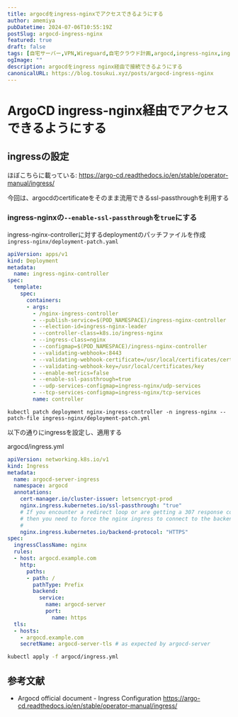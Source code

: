 ```yaml
---
title: argocdをingress-nginxでアクセスできるようにする
author: amemiya
pubDatetime: 2024-07-06T10:55:19Z
postSlug: argocd-ingress-nginx
featured: true
draft: false
tags: [自宅サーバー,VPN,Wireguard,自宅クラウド計画,argocd,ingress-nginx,ingress,nginx]
ogImage: ""
description: argocdをingress nginx経由で接続できるようにする
canonicalURL: https://blog.tosukui.xyz/posts/argocd-ingress-nginx
---
```



# ArgoCD ingress-nginx経由でアクセスできるようにする
## ingressの設定
ほぼこちらに載っている: https://argo-cd.readthedocs.io/en/stable/operator-manual/ingress/

今回は、argocdのcertificateをそのまま流用できるssl-passthroughを利用する


### ingress-nginxの`--enable-ssl-passthrough`を`true`にする
ingress-nginx-controllerに対するdeploymentのパッチファイルを作成
`ingress-nginx/deployment-patch.yaml`
```yaml
apiVersion: apps/v1
kind: Deployment
metadata:
  name: ingress-nginx-controller
spec:
  template:
    spec:
      containers:
      - args:
        - /nginx-ingress-controller
        - --publish-service=$(POD_NAMESPACE)/ingress-nginx-controller
        - --election-id=ingress-nginx-leader
        - --controller-class=k8s.io/ingress-nginx
        - --ingress-class=nginx
        - --configmap=$(POD_NAMESPACE)/ingress-nginx-controller
        - --validating-webhook=:8443
        - --validating-webhook-certificate=/usr/local/certificates/cert
        - --validating-webhook-key=/usr/local/certificates/key
        - --enable-metrics=false
        - --enable-ssl-passthrough=true
        - --udp-services-configmap=ingress-nginx/udp-services
        - --tcp-services-configmap=ingress-nginx/tcp-services
        name: controller
```
```
kubectl patch deployment nginx-ingress-controller -n ingress-nginx --patch-file ingress-nginx/deployment-patch.yml
```


以下の通りにingressを設定し、適用する

argocd/ingress.yml
```yaml
apiVersion: networking.k8s.io/v1
kind: Ingress
metadata:
  name: argocd-server-ingress
  namespace: argocd
  annotations:
    cert-manager.io/cluster-issuer: letsencrypt-prod
    nginx.ingress.kubernetes.io/ssl-passthrough: "true"
    # If you encounter a redirect loop or are getting a 307 response code
    # then you need to force the nginx ingress to connect to the backend using HTTPS.
    #
    nginx.ingress.kubernetes.io/backend-protocol: "HTTPS"
spec:
  ingressClassName: nginx
  rules:
  - host: argocd.example.com
    http:
      paths:
      - path: /
        pathType: Prefix
        backend:
          service:
            name: argocd-server
            port:
              name: https
  tls:
  - hosts:
    - argocd.example.com
    secretName: argocd-server-tls # as expected by argocd-server
```

```bash
kubectl apply -f argocd/ingress.yml
```

## 参考文献

- Argocd official document - Ingress Configuration  https://argo-cd.readthedocs.io/en/stable/operator-manual/ingress/
